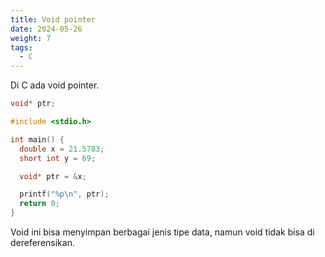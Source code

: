 ```yaml
---
title: Void pointer
date: 2024-05-26
weight: 7
tags:
  - C
---
```


Di C ada void pointer.

```c
void* ptr;
```

```c
#include <stdio.h>

int main() {
  double x = 21.5783;
  short int y = 69;

  void* ptr = &x;

  printf("%p\n", ptr);
  return 0;
}
```

Void ini bisa menyimpan berbagai jenis tipe data, namun void tidak bisa di dereferensikan.